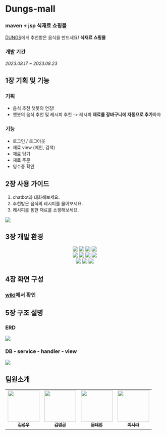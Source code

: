# Dungs-mall
### maven + jsp 식재료 쇼핑몰
[DUNGS](https://github.com/0gon/foodChatBot)에게 추천받은 음식을 만드세요! **식재료 쇼핑몰** 

### 개발 기간
*2023.08.17 ~ 2023.08.23*

## 1장 기획 및 기능

### 기획
- 음식 추천 챗봇의 연장!
- 챗봇의 음식 추천 및 레시피 추천
 -> 레시피 **재료를 장바구니에 자동으로 추가**하자
### 기능
- 로그인 / 로그아웃
- 재료 view (메인, 검색)
- 재료 담기
- 재료 주문
- 영수증 확인

## 2장 사용 가이드
1. chatbot과 대화해보세요.
2. 추천받은 음식의 레시피를 물어보세요.
3. 레시피를 통한 재료를 쇼핑해보세요.
<img src="https://github.com/0gon/DungsMall/assets/130747714/42f364ce-086c-40c7-baf5-3593e8ee4d20">

## 3장 개발 환경
<div align=center> 
<img src="https://img.shields.io/badge/java 8-007396?style=for-the-badge&logo=java&logoColor=white">
<img src="https://img.shields.io/badge/html5-E34F26?style=for-the-badge&logo=html5&logoColor=white">
<img src="https://img.shields.io/badge/css-1572B6?style=for-the-badge&logo=css3&logoColor=white">
<img src="https://img.shields.io/badge/javascript-F7DF1E?style=for-the-badge&logo=javascript&logoColor=black">
<br>
<img src="https://img.shields.io/badge/bootstrap-7952B3?style=for-the-badge&logo=bootstrap&logoColor=white">
<img src="https://img.shields.io/badge/mysql-4479A1?style=for-the-badge&logo=mysql&logoColor=white">
<img src="https://img.shields.io/badge/apache tomcat-F8DC75?style=for-the-badge&logo=apachetomcat&logoColor=black">
<img src="https://img.shields.io/badge/amazonaws-232F3E?style=for-the-badge&logo=amazonaws&logoColor=white">
<br>
<img src="https://img.shields.io/badge/maven-02569B?style=for-the-badge&logo=maven&logoColor=white">
<img src="https://img.shields.io/badge/jsp-003545?style=for-the-badge&logo=jsp&logoColor=white">
<img src="https://img.shields.io/badge/github-181717?style=for-the-badge&logo=github&logoColor=white">
</div>

## 4장 화면 구성
### [wiki](https://github.com/0gon/DungsMall/wiki)에서 확인

## 5장 구조 설명
### ERD
<img src="https://github.com/0gon/foodChatBot/assets/130747714/fd80b6ea-43f9-42fe-a3ae-55f527f4b566">

### DB - service - handler - view 
<img src="https://github.com/0gon/foodChatBot/assets/130747714/a0763181-b65c-4eec-b505-1f2ff2a8a386">

## 팀원소개
<table>
  <tbody>
    <td align="center"><a href="https://github.com/KsW96"><img src="https://avatars.githubusercontent.com/u/134483514?v=4" width="100px;" alt=""/><br /><sub><b>김성우</b></sub></a><br /></td>
    <td align="center"><a href="https://github.com/0gon"><img src="https://avatars.githubusercontent.com/u/130747742?v=4" width="100px;" alt=""/><br /><sub><b>김영곤</b></sub></a><br /></td>
    <td align="center"><a href="https://github.com/Moon-Taein"><img src="https://avatars.githubusercontent.com/u/51267486?v=4" width="100px;" alt=""/><br /><sub><b>문태인</b></sub></a><br /></td>
    <td align="center"><a href="https://github.com/LeeSara4"><img src="https://avatars.githubusercontent.com/u/130747714?v=4" width="100px;" alt=""/><br /><sub><b>이사라</b></sub></a><br /></td>
  </tbody>
</table>
